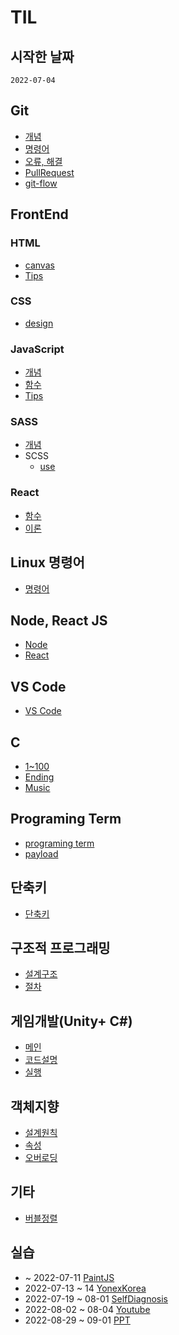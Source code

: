 # TIL
## 시작한 날짜
```
2022-07-04
```
## Git
+ [개념](./git/concept.md)
+ [명령어](./git/command.md)
+ [오류, 해결](./git/issue.md)
+ [PullRequest](./git/PR.md)
+ [git-flow](./git/git-flow.md)

## FrontEnd
### HTML
+ [canvas](./Web/FrontEnd/HTML/%EA%B0%9C%EB%85%90.md)
+ [Tips](./Web/FrontEnd/HTML/Tips.md)

### CSS
+ [design](./Web/FrontEnd/CSS/style.md)

### JavaScript
+ [개념](./Web/FrontEnd/JS/%EA%B0%9C%EB%85%90%2C%20method.md)
+ [함수](./Web/FrontEnd/JS/function.md)
+ [Tips](./Web/FrontEnd/JS/Tips%26%EA%B8%B0%EB%8A%A5.md)

### SASS
+ [개념](./Web/FrontEnd/SASS/%EA%B0%9C%EB%85%90.md)
+ SCSS
    + [use](./Web/FrontEnd/SASS/SCSS/%EC%82%AC%EC%9A%A9.md)

### React
+ [함수](./Web/FrontEnd/ReactJS/%ED%95%A8%EC%88%98.md)
+ [이론](./Web/FrontEnd/ReactJS/React.JS.md)

## Linux 명령어
+ [명령어](./Linux/%EB%AA%85%EB%A0%B9%EC%96%B4.md)

## Node, React JS
+ [Node](./Node.JS%2C%20React.JS/Node.js.md)
+ [React](./Node.JS%2C%20React.JS/React.js.md)

## VS Code
+ [VS Code](./vs%20code/vsCode.md)

## C
+ [1~100](./C/1~100%EA%B9%8C%EC%A7%80%20%EC%B6%9C%EB%A0%A5.md)
+ [Ending](./C/%EC%97%94%EB%94%A9%20%ED%81%AC%EB%A0%88%EB%94%A7%20%EA%B5%AC%ED%98%84.md)
+ [Music](./C/C%EC%96%B8%EC%96%B4%20%EC%9D%8C%EC%95%85%20%EB%84%A3%EA%B8%B0.md)

## Programing Term
+ [programing term](./programing_turm/programing_Term.md)
+ [payload](./programing_turm/payload.md)

## 단축키
+ [단축키](./%EB%8B%A8%EC%B6%95%ED%82%A4/%EB%8B%A8%EC%B6%95%ED%82%A4.md)

## 구조적 프로그래밍
+ [설계구조](./%EA%B5%AC%EC%A1%B0%EC%A0%81%20%ED%94%84%EB%A1%9C%EA%B7%B8%EB%9E%98%EB%B0%8D/%EC%84%A4%EA%B3%84%EA%B5%AC%EC%A1%B0.md)
+ [절차](./%EA%B5%AC%EC%A1%B0%EC%A0%81%20%ED%94%84%EB%A1%9C%EA%B7%B8%EB%9E%98%EB%B0%8D/%EC%96%B8%EC%96%B4%20%EA%B0%9C%EB%B0%9C%20%EC%A0%88%EC%B0%A8.md)

## 게임개발(Unity+ C#)
+ [메인](./gameDevelop/%ED%95%98%EB%8A%98%EC%9D%84%20%EB%82%98%EB%8A%94%20BaseMan/README.md)
+ [코드설명](./gameDevelop/%ED%95%98%EB%8A%98%EC%9D%84%20%EB%82%98%EB%8A%94%20BaseMan/C%23code%EC%84%A4%EB%AA%85.md)
+ [실행](./gameDevelop/%ED%95%98%EB%8A%98%EC%9D%84%20%EB%82%98%EB%8A%94%20BaseMan/%EC%8B%A4%ED%96%89%EC%9E%A5%EB%A9%B4.md)

## 객체지향
+ [설계원칙](./object_oriented/principles.md)
+ [속성](./object_oriented/property.md)
+ [오버로딩](./object_oriented/overloading.md)

## 기타
+ [버블정렬](./Concept.md/bubble_sort.md)  

## 실습
+ ~ 2022-07-11 [PaintJS](https://github.com/Lee-Seungje/PaintJS)
+ 2022-07-13 ~ 14 [YonexKorea](https://github.com/Lee-Seungje/Yonex_Korea)
+ 2022-07-19 ~ 08-01 [SelfDiagnosis](https://github.com/Lee-Seungje/SelfDiagnosis)
+ 2022-08-02 ~ 08-04 [Youtube](https://github.com/Lee-Seungje/Youtube)
+ 2022-08-29 ~ 09-01 [PPT](https://github.com/Lee-Seungje/Gsap-Practice)
